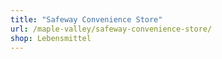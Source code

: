 ```yaml
---
title: "Safeway Convenience Store"
url: /maple-valley/safeway-convenience-store/
shop: Lebensmittel
---
```

